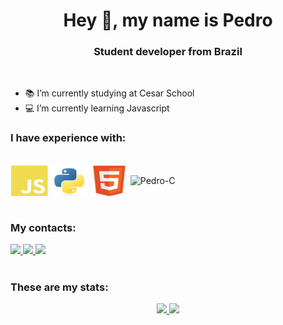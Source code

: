 <h1 align="center" style="font-size: 28px; font-weight: bold;">Hey 👋, my name is Pedro</h1>
<h3 align="center">Student developer from Brazil</h3>

<br>

- 📚 I’m currently studying at Cesar School
- 💻 I’m currently learning Javascript

<h3>I have experience with:</h3>
<div style="display: inline_block"><br>
  <img align="center" alt="Pedro-Js" height="50" width="60" src="https://raw.githubusercontent.com/devicons/devicon/master/icons/javascript/javascript-plain.svg">
  <img align="center" alt="Pedro-Python" height="50" width="60" src="https://raw.githubusercontent.com/devicons/devicon/master/icons/python/python-original.svg">
  <img align="center" alt="Pedro-HTML" height="50" width="60" src="https://raw.githubusercontent.com/devicons/devicon/master/icons/html5/html5-original.svg">
  <img align="center" alt="Pedro-C" height="50" width="60" src="https://cdn.jsdelivr.net/gh/devicons/devicon@latest/icons/c/c-original.svg">
</div>

<br>

<h3>My contacts:</h3>
<div> 
  <a href="https://www.linkedin.com/in/pedro-lira-323598282" target="_blank">
    <img src="https://img.shields.io/badge/-LinkedIn-%230077B5?style=for-the-badge&logo=linkedin&logoColor=white" target="_blank">
  </a>       
  <a href="mailto:pedrolira.2004@gmail.com">
    <img src="https://img.shields.io/badge/Gmail-D14836?style=for-the-badge&logo=gmail&logoColor=white">
  </a>
  <a href="https://instagram.com/pedrolir_a" target="_blank">
    <img src="https://img.shields.io/badge/-Instagram-%23E4405F?style=for-the-badge&logo=instagram&logoColor=white" target="_blank">
  </a>
</div>

<br>

<h3>These are my stats:</h3>

<div align="center">
  <a href="https://github.com/Pedrolira16">
    <!-- Cartão de estatísticas do GitHub -->
    <img height="180em" src="https://github-readme-stats.vercel.app/api?username=Pedrolira16&show_icons=true&theme=dark&count_private=true&hide=contribs,prs"/>
    <!-- Linguagens mais usadas -->
    <img height="180em" src="https://github-readme-stats.vercel.app/api/top-langs/?username=Pedrolira16&layout=compact&langs_count=7&theme=dark"/>
  </a>
</div>
